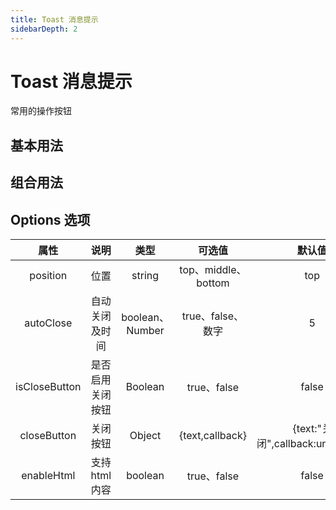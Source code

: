 ```yaml
---
title: Toast 消息提示
sidebarDepth: 2
---
```

# Toast 消息提示 
常用的操作按钮

## 基本用法
<ClientOnly>
<button-demo/>
</ClientOnly>

## 组合用法
<ClientOnly>
<button-group-demo></button-group-demo>
</ClientOnly>

## Options 选项
|     属性      |       说明       |      类型       |       可选值        |              默认值              |
| :-----------: | :--------------: | :-------------: | :-----------------: | :------------------------------: |
|   position    |       位置       |     string      | top、middle、bottom |               top                |
|   autoClose   |  自动关闭及时间  | boolean、Number |  true、false、数字  |                5                 |
| isCloseButton | 是否启用关闭按钮 |     Boolean     |     true、false     |              false               |
|  closeButton  |     关闭按钮     |     Object      |   {text,callback}   | {text:"关闭",callback:undefined} |
|  enableHtml   |   支持html内容   |     boolean     |     true、false     |              false               |